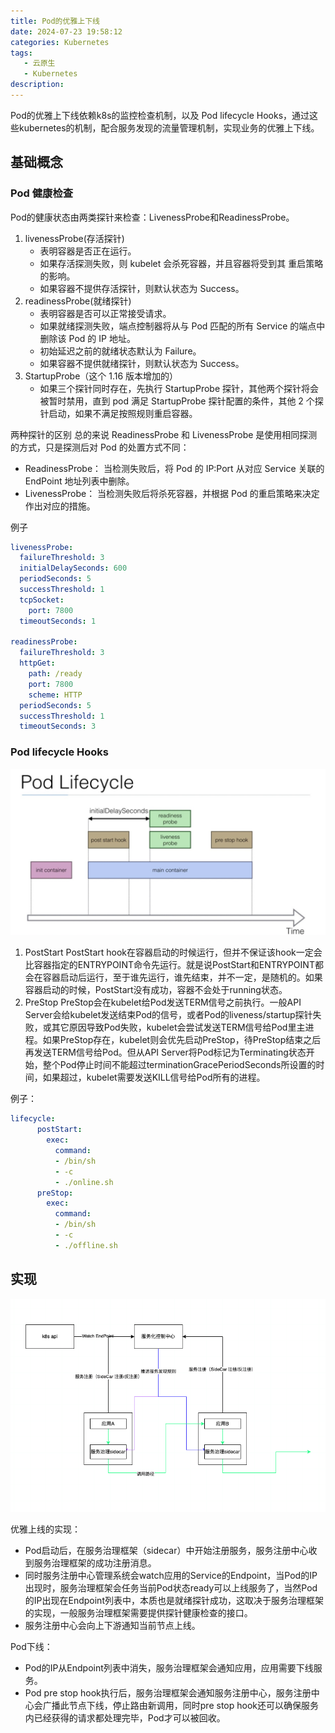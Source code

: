 ```yaml
---
title: Pod的优雅上下线
date: 2024-07-23 19:58:12
categories: Kubernetes
tags:
   - 云原生
   - Kubernetes
description:
---
```


Pod的优雅上下线依赖k8s的监控检查机制，以及 Pod lifecycle Hooks，通过这些kubernetes的机制，配合服务发现的流量管理机制，实现业务的优雅上下线。
<!--more-->
## 基础概念
### Pod 健康检查
Pod的健康状态由两类探针来检查：LivenessProbe和ReadinessProbe。
1. livenessProbe(存活探针)
   - 表明容器是否正在运行。
   - 如果存活探测失败，则 kubelet 会杀死容器，并且容器将受到其 重启策略的影响。
   - 如果容器不提供存活探针，则默认状态为 Success。
2. readinessProbe(就绪探针)
   - 表明容器是否可以正常接受请求。
   - 如果就绪探测失败，端点控制器将从与 Pod 匹配的所有 Service 的端点中删除该 Pod 的 IP 地址。
   - 初始延迟之前的就绪状态默认为 Failure。
   - 如果容器不提供就绪探针，则默认状态为 Success。
3. StartupProbe（这个 1.16 版本增加的）
   - 如果三个探针同时存在，先执行 StartupProbe 探针，其他两个探针将会被暂时禁用，直到 pod 满足 StartupProbe 探针配置的条件，其他 2 个探针启动，如果不满足按照规则重启容器。

两种探针的区别
总的来说 ReadinessProbe 和 LivenessProbe 是使用相同探测的方式，只是探测后对 Pod 的处置方式不同：
- ReadinessProbe： 当检测失败后，将 Pod 的 IP:Port 从对应 Service 关联的 EndPoint 地址列表中删除。
- LivenessProbe： 当检测失败后将杀死容器，并根据 Pod 的重启策略来决定作出对应的措施。

例子
```yaml
livenessProbe:
  failureThreshold: 3
  initialDelaySeconds: 600
  periodSeconds: 5
  successThreshold: 1
  tcpSocket:
    port: 7800
  timeoutSeconds: 1
  
readinessProbe:
  failureThreshold: 3
  httpGet:
    path: /ready
    port: 7800
    scheme: HTTP
  periodSeconds: 5
  successThreshold: 1
  timeoutSeconds: 3
```

### Pod lifecycle Hooks

![pod生命周期](Pod的优雅上下线/img.png)

1. PostStart
   PostStart hook在容器启动的时候运行，但并不保证该hook一定会比容器指定的ENTRYPOINT命令先运行。就是说PostStart和ENTRYPOINT都会在容器启动后运行，至于谁先运行，谁先结束，并不一定，是随机的。如果容器启动的时候，PostStart没有成功，容器不会处于running状态。
2. PreStop
   PreStop会在kubelet给Pod发送TERM信号之前执行。一般API Server会给kubelet发送结束Pod的信号，或者Pod的liveness/startup探针失败，或其它原因导致Pod失败，kubelet会尝试发送TERM信号给Pod里主进程。如果PreStop存在，kubelet则会优先启动PreStop，待PreStop结束之后再发送TERM信号给Pod。但从API Server将Pod标记为Terminating状态开始，整个Pod停止时间不能超过terminationGracePeriodSeconds所设置的时间，如果超过，kubelet需要发送KILL信号给Pod所有的进程。

例子：
```yaml
lifecycle:
      postStart:
        exec:
          command:
          - /bin/sh
          - -c
          - ./online.sh
      preStop:
        exec:
          command:
          - /bin/sh
          - -c
          - ./offline.sh
```

## 实现
![服务注册](Pod的优雅上下线/mech.png)

优雅上线的实现：
- Pod启动后，在服务治理框架（sidecar）中开始注册服务，服务注册中心收到服务治理框架的成功注册消息。
- 同时服务注册中心管理系统会watch应用的Service的Endpoint，当Pod的IP出现时，服务治理框架会任务当前Pod状态ready可以上线服务了，当然Pod的IP出现在Endpoint列表中，本质也是就绪探针成功，这取决于服务治理框架的实现，一般服务治理框架需要提供探针健康检查的接口。
- 服务注册中心会向上下游通知当前节点上线。

Pod下线：
- Pod的IP从Endpoint列表中消失，服务治理框架会通知应用，应用需要下线服务。
- Pod pre stop hook执行后，服务治理框架会通知服务注册中心，服务注册中心会广播此节点下线，停止路由新调用，同时pre stop hook还可以确保服务内已经获得的请求都处理完毕，Pod才可以被回收。
